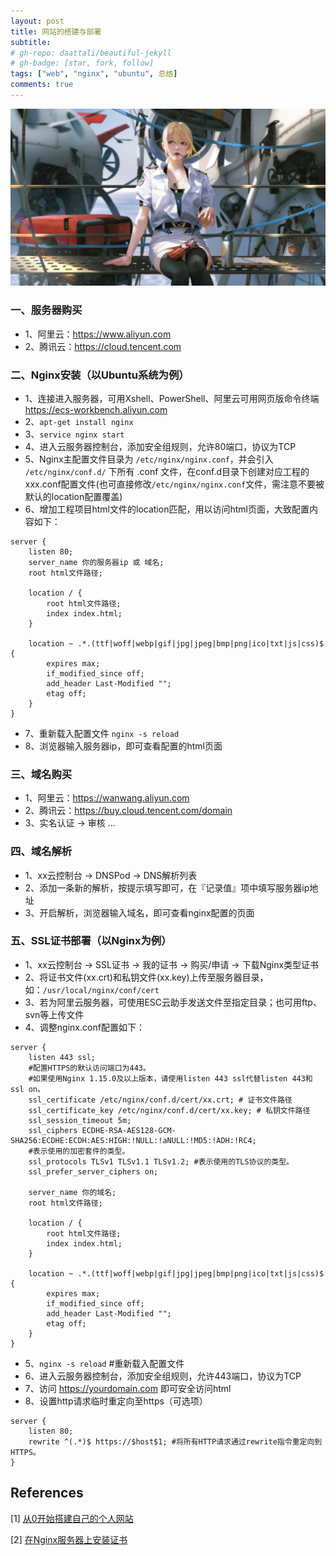 ```yaml
---
layout: post
title: 网站的搭建与部署
subtitle: 
# gh-repo: daattali/beautiful-jekyll
# gh-badge: [star, fork, follow]
tags: ["web", "nginx", "ubuntu", 总结]
comments: true
---
```


![bg](../assets/img/posts/vue-config/1.jpg)

### 一、服务器购买
- 1、阿里云：https://www.aliyun.com
- 2、腾讯云：https://cloud.tencent.com

### 二、Nginx安装（以Ubuntu系统为例）
- 1、连接进入服务器，可用Xshell、PowerShell、阿里云可用网页版命令终端 https://ecs-workbench.aliyun.com
- 2、`apt-get install nginx`
- 3、`service nginx start`
- 4、进入云服务器控制台，添加安全组规则，允许80端口，协议为TCP
- 5、Nginx主配置文件目录为 `/etc/nginx/nginx.conf`，并会引入 `/etc/nginx/conf.d/` 下所有 .conf 文件，在conf.d目录下创建对应工程的xxx.conf配置文件(也可直接修改`/etc/nginx/nginx.conf`文件，需注意不要被默认的location配置覆盖)
- 6、增加工程项目html文件的location匹配，用以访问html页面，大致配置内容如下：
```
server {
    listen 80;
    server_name 你的服务器ip 或 域名;
    root html文件路径;

    location / {
        root html文件路径;
        index index.html;
    }

    location ~ .*.(ttf|woff|webp|gif|jpg|jpeg|bmp|png|ico|txt|js|css)$ {
        expires max;
        if_modified_since off;
        add_header Last-Modified "";
        etag off;
    }
}
```
- 7、重新载入配置文件 `nginx -s reload`
- 8、浏览器输入服务器ip，即可查看配置的html页面

### 三、域名购买
- 1、阿里云：https://wanwang.aliyun.com
- 2、腾讯云：https://buy.cloud.tencent.com/domain
- 3、实名认证 → 审核 ...

### 四、域名解析
- 1、xx云控制台 → DNSPod → DNS解析列表
- 2、添加一条新的解析，按提示填写即可，在『记录值』项中填写服务器ip地址
- 3、开启解析，浏览器输入域名，即可查看nginx配置的页面

### 五、SSL证书部署（以Nginx为例）
- 1、xx云控制台 → SSL证书 → 我的证书 → 购买/申请 → 下载Nginx类型证书
- 2、将证书文件(xx.crt)和私钥文件(xx.key)上传至服务器目录，如：`/usr/local/nginx/conf/cert`
- 3、若为阿里云服务器，可使用ESC云助手发送文件至指定目录；也可用ftp、svn等上传文件
- 4、调整nginx.conf配置如下：
```
server {
    listen 443 ssl;
    #配置HTTPS的默认访问端口为443。
    #如果使用Nginx 1.15.0及以上版本，请使用listen 443 ssl代替listen 443和ssl on。
    ssl_certificate /etc/nginx/conf.d/cert/xx.crt; # 证书文件路径
    ssl_certificate_key /etc/nginx/conf.d/cert/xx.key; # 私钥文件路径
    ssl_session_timeout 5m;
    ssl_ciphers ECDHE-RSA-AES128-GCM-SHA256:ECDHE:ECDH:AES:HIGH:!NULL:!aNULL:!MD5:!ADH:!RC4;
    #表示使用的加密套件的类型。
    ssl_protocols TLSv1 TLSv1.1 TLSv1.2; #表示使用的TLS协议的类型。
    ssl_prefer_server_ciphers on;

    server_name 你的域名;
    root html文件路径;

    location / {
        root html文件路径;
        index index.html;
    }

    location ~ .*.(ttf|woff|webp|gif|jpg|jpeg|bmp|png|ico|txt|js|css)$ {
        expires max;
        if_modified_since off;
        add_header Last-Modified "";
        etag off;
    }
}
```
- 5、`nginx -s reload`  #重新载入配置文件
- 6、进入云服务器控制台，添加安全组规则，允许443端口，协议为TCP
- 7、访问 https://yourdomain.com 即可安全访问html
- 8、设置http请求临时重定向至https（可选项）
```
server {
    listen 80;
    rewrite ^(.*)$ https://$host$1; #将所有HTTP请求通过rewrite指令重定向到HTTPS。
}
```

## References
[1] [从0开始搭建自己的个人网站](https://www.cnblogs.com/liliangel/p/11939796.html)

[2] [在Nginx服务器上安装证书](https://help.aliyun.com/document_detail/98728.htm)